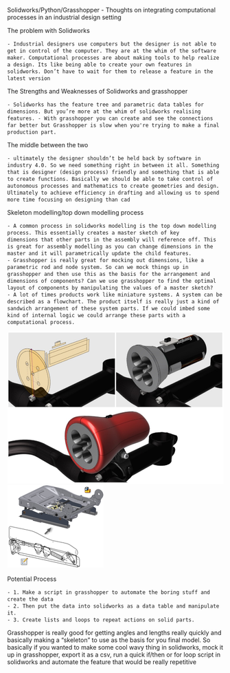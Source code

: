 Solidworks/Python/Grasshopper - Thoughts on integrating computational processes in an industrial design setting

The problem with Solidworks

    - Industrial designers use computers but the designer is not able to get in control of the computer. They are at the whim of the software maker. Computational processes are about making tools to help realize a design. Its like being able to create your own features in solidworks. Don’t have to wait for them to release a feature in the latest version

The Strengths and Weaknesses of Solidworks and grasshopper

    - Solidworks has the feature tree and parametric data tables for dimensions. But you’re more at the whim of solidworks realising features. - With grasshopper you can create and see the connections far better but Grasshopper is slow when you're trying to make a final production part.

The middle between the two

    - ultimately the designer shouldn’t be held back by software in industry 4.0. So we need something right in between it all. Something that is designer (design process) friendly and something that is able to create functions. Basically we should be able to take control of autonomous processes and mathematics to create geometries and design. Ultimately to achieve efficiency in drafting and allowing us to spend more time focusing on designing than cad

Skeleton modelling/top down modelling process

    - A common process in solidworks modelling is the top down modelling process. This essentially creates a master sketch of key       dimensions that other parts in the assembly will reference off. This is great for assembly modelling as you can change dimensions in the master and it will parametrically update the child features.
    - Grasshopper is really great for mocking out dimensions, like a parametric rod and node system. So can we mock things up in grasshopper and then use this as the basis for the arrangement and dimensions of components? Can we use grasshopper to find the optimal layout of components by manipulating the values of a master sketch?
    - A lot of times products work like miniature systems. A system can be described as a flowchart. The product itself is really just a kind of sandwich arrangement of these system parts. If we could imbed some kind of internal logic we could arrange these parts with a computational process.

![alt text](https://github.com/Anthony-Fr-1/me/blob/ae2a5ba9ba984ccb363d0f10ed9c6c906191a0e5/Pictures/Skeleton%20Modelling%201.png)
![alt text](https://github.com/Anthony-Fr-1/me/blob/ae2a5ba9ba984ccb363d0f10ed9c6c906191a0e5/Pictures/Skeleton%20Modelling%202.png)

Potential Process

    - 1. Make a script in grasshopper to automate the boring stuff and create the data
    - 2. Then put the data into solidworks as a data table and manipulate it.
    - 3. Create lists and loops to repeat actions on solid parts.

Grasshopper is really good for getting angles and lengths really quickly and basically making a “skeleton” to use as the basis for you final model. So basically if you wanted to make some cool wavy thing in solidworks, mock it up in grasshopper, export it as a csv, run a quick if/then or for loop script in solidworks and automate the feature that would be really repetitive

